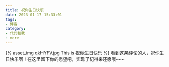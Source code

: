 ```yaml
---
title: 祝你生日快乐
date: 2023-01-17 15:33:01
tags:
- 博客
category:
- 代码和我
- more
---
```

{% asset_img qkHYFV.jpg This is 祝你生日快乐 %}
看到这条评论的人，祝你生日快乐啊！在这里留下你的愿望吧，实现了记得来还愿哦~~~